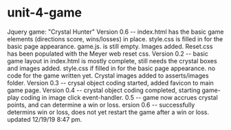 # unit-4-game
Jquery game: "Crystal Hunter"
Version 0.6 -- index.html has the basic game elements (directions score, wins/losses) in place. style.css is filled in for the basic page appearance.  game.js. is still empty. Images added. Reset.css has been populated with the Meyer web reset css.
Version 0.2 -- basic game layout in index.html is mostly complete, still needs the crystal boxes and images added.
style.css if filled in for the basic page appearance. no code for the game written yet. Crystal images added to asserts/images folder. 
Version 0.3 -- crysal object coding started, added favicon to main game page.
Version 0.4 -- crystal object coding completed, starting game-play coding in image click event-handler.
0.5 -- game now accrues crystal points, and can determine a win or loss.
ersion 0.6 -- successfully determins win or loss, does not yet restart the game after a win or loss.
updated 12/19/19 8:47 pm.
